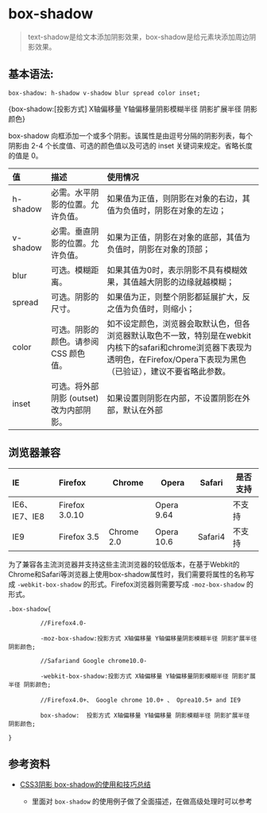 # box-shadow

> text-shadow是给文本添加阴影效果，box-shadow是给元素块添加周边阴影效果。

## 基本语法:

```
box-shadow: h-shadow v-shadow blur spread color inset;
```

{box-shadow:[投影方式] X轴偏移量 Y轴偏移量阴影模糊半径 阴影扩展半径 阴影颜色}

box-shadow 向框添加一个或多个阴影。该属性是由逗号分隔的阴影列表，每个阴影由 2-4 个长度值、可选的颜色值以及可选的 inset 关键词来规定。省略长度的值是 0。

值        | 描述                        | 使用情况
:------- | :------------------------ | :------------------------------------------------------------------------------------------------------
h-shadow | 必需。水平阴影的位置。允许负值。          | 如果值为正值，则阴影在对象的右边，其值为负值时，阴影在对象的左边；
v-shadow | 必需。垂直阴影的位置。允许负值。          | 如果为正值，阴影在对象的底部，其值为负值时，阴影在对象的顶部；
blur     | 可选。模糊距离。                  | 如果其值为0时，表示阴影不具有模糊效果，其值越大阴影的边缘就越模糊；
spread   | 可选。阴影的尺寸。                 | 如果值为正，则整个阴影都延展扩大，反之值为负值时，则缩小；
color    | 可选。阴影的颜色。请参阅 CSS 颜色值。     | 如不设定颜色，浏览器会取默认色，但各浏览器默认取色不一致，特别是在webkit内核下的safari和chrome浏览器下表现为透明色，在Firefox/Opera下表现为黑色（已验证），建议不要省略此参数。
inset    | 可选。将外部阴影 (outset) 改为内部阴影。 | 如果设置则阴影在内部，不设置阴影在外部，默认在外部

## 浏览器兼容

IE          | Firefox        | Chrome     | Opera      | Safari  | 是否支持
:---------- | :------------- | ---------- | ---------- | ------- | ----
IE6、IE7、IE8 | Firefox 3.0.10 |            | Opera 9.64 |         | 不支持
IE9         | Firefox 3.5    | Chrome 2.0 | Opera 10.6 | Safari4 | 不支持

为了兼容各主流浏览器并支持这些主流浏览器的较低版本，在基于Webkit的Chrome和Safari等浏览器上使用box-shadow属性时，我们需要将属性的名称写成 `-webkit-box-shadow` 的形式。Firefox浏览器则需要写成 `-moz-box-shadow` 的形式。

```
.box-shadow{  

         //Firefox4.0-  

         -moz-box-shadow:投影方式 X轴偏移量 Y轴偏移量阴影模糊半径 阴影扩展半径 阴影颜色;  

         //Safariand Google chrome10.0-  

         -webkit-box-shadow:投影方式 X轴偏移量 Y轴偏移量阴影模糊半径 阴影扩展半径 阴影颜色;  

         //Firefox4.0+、 Google chrome 10.0+ 、 Oprea10.5+ and IE9  

         box-shadow:  投影方式 X轴偏移量 Y轴偏移量 阴影模糊半径 阴影扩展半径 阴影颜色;  

}
```

## 参考资料

- [CSS3阴影 box-shadow的使用和技巧总结](http://blog.csdn.net/freshlover/article/details/7610269)

  - 里面对 `box-shadow` 的使用例子做了全面描述，在做高级处理时可以参考
